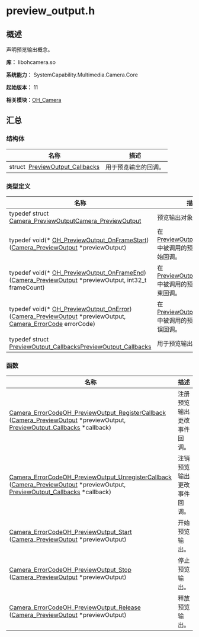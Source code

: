 # preview_output.h


## 概述

声明预览输出概念。

**库：** libohcamera.so

**系统能力：** SystemCapability.Multimedia.Camera.Core

**起始版本：** 11

**相关模块：**[OH_Camera](_o_h___camera.md)


## 汇总


### 结构体

| 名称 | 描述 | 
| -------- | -------- |
| struct&nbsp;&nbsp;[PreviewOutput_Callbacks](_preview_output___callbacks.md) | 用于预览输出的回调。  | 


### 类型定义

| 名称 | 描述 | 
| -------- | -------- |
| typedef struct [Camera_PreviewOutput](_o_h___camera.md#camera_previewoutput)[Camera_PreviewOutput](_o_h___camera.md#camera_previewoutput) | 预览输出对象  | 
| typedef void(\* [OH_PreviewOutput_OnFrameStart](_o_h___camera.md#oh_previewoutput_onframestart)) ([Camera_PreviewOutput](_o_h___camera.md#camera_previewoutput) \*previewOutput) | 在[PreviewOutput_Callbacks](_preview_output___callbacks.md)中被调用的预览输出帧开始回调。  | 
| typedef void(\* [OH_PreviewOutput_OnFrameEnd](_o_h___camera.md#oh_previewoutput_onframeend)) ([Camera_PreviewOutput](_o_h___camera.md#camera_previewoutput) \*previewOutput, int32_t frameCount) | 在[PreviewOutput_Callbacks](_preview_output___callbacks.md)中被调用的预览输出帧结束回调。  | 
| typedef void(\* [OH_PreviewOutput_OnError](_o_h___camera.md#oh_previewoutput_onerror)) ([Camera_PreviewOutput](_o_h___camera.md#camera_previewoutput) \*previewOutput, [Camera_ErrorCode](_o_h___camera.md#camera_errorcode) errorCode) | 在[PreviewOutput_Callbacks](_preview_output___callbacks.md)中被调用的预览输出帧错误回调。  | 
| typedef struct [PreviewOutput_Callbacks](_preview_output___callbacks.md)[PreviewOutput_Callbacks](_o_h___camera.md#previewoutput_callbacks) | 用于预览输出的回调。  | 


### 函数

| 名称 | 描述 | 
| -------- | -------- |
| [Camera_ErrorCode](_o_h___camera.md#camera_errorcode)[OH_PreviewOutput_RegisterCallback](_o_h___camera.md#oh_previewoutput_registercallback) ([Camera_PreviewOutput](_o_h___camera.md#camera_previewoutput) \*previewOutput, [PreviewOutput_Callbacks](_preview_output___callbacks.md) \*callback) | 注册预览输出更改事件回调。  | 
| [Camera_ErrorCode](_o_h___camera.md#camera_errorcode)[OH_PreviewOutput_UnregisterCallback](_o_h___camera.md#oh_previewoutput_unregistercallback) ([Camera_PreviewOutput](_o_h___camera.md#camera_previewoutput) \*previewOutput, [PreviewOutput_Callbacks](_preview_output___callbacks.md) \*callback) | 注销预览输出更改事件回调。  | 
| [Camera_ErrorCode](_o_h___camera.md#camera_errorcode)[OH_PreviewOutput_Start](_o_h___camera.md#oh_previewoutput_start) ([Camera_PreviewOutput](_o_h___camera.md#camera_previewoutput) \*previewOutput) | 开始预览输出。  | 
| [Camera_ErrorCode](_o_h___camera.md#camera_errorcode)[OH_PreviewOutput_Stop](_o_h___camera.md#oh_previewoutput_stop) ([Camera_PreviewOutput](_o_h___camera.md#camera_previewoutput) \*previewOutput) | 停止预览输出。  | 
| [Camera_ErrorCode](_o_h___camera.md#camera_errorcode)[OH_PreviewOutput_Release](_o_h___camera.md#oh_previewoutput_release) ([Camera_PreviewOutput](_o_h___camera.md#camera_previewoutput) \*previewOutput) | 释放预览输出。  | 
